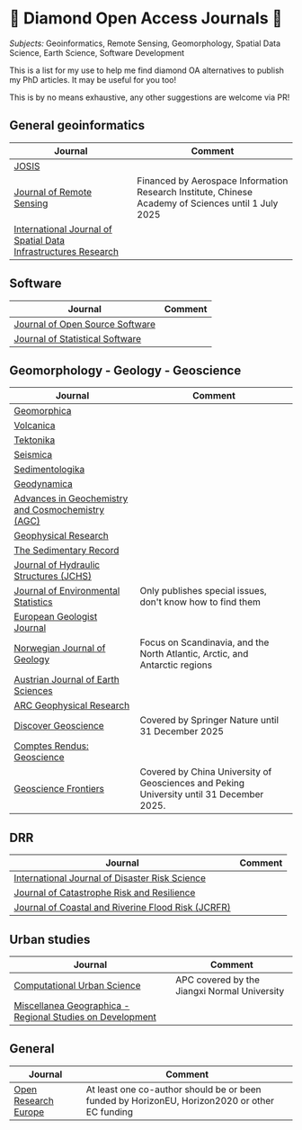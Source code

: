 # 💎 Diamond Open Access Journals 💎 

*Subjects:* Geoinformatics, Remote Sensing, Geomorphology, Spatial Data Science, Earth Science, Software Development

This is a list for my use to help me find diamond OA alternatives to publish my PhD articles.
It may be useful for you too!

This is by no means exhaustive, any other suggestions are welcome via PR!

## General geoinformatics 

| **Journal**                                                                                | **Comment**                                                                                          |
|--------------------------------------------------------------------------------------------|------------------------------------------------------------------------------------------------------|
| [JOSIS](https://josis.org/index.php/josis/index)                                           |                                                                                                      |
| [Journal of Remote Sensing](https://spj.science.org/journal/remotesensing)                 | Financed by  Aerospace Information Research Institute, Chinese Academy of Sciences until 1 July 2025 |
| [International Journal of Spatial Data Infrastructures Research](https://ijsdir.sadl.kuleuven.be/index.php/ijsdir/index) |                                                                        |

## Software

| **Journal**                                                                                | **Comment**                                                                                          |
|--------------------------------------------------------------------------------------------|------------------------------------------------------------------------------------------------------|
| [Journal of Open Source Software](https://joss.theoj.org/)                                 |                                                                                                      |
| [Journal of Statistical Software](https://www.jstatsoft.org/index)                         |                                                                                                      |

## Geomorphology - Geology - Geoscience

| **Journal**                                                                                | **Comment**                                                                                          |
|--------------------------------------------------------------------------------------------|------------------------------------------------------------------------------------------------------|
| [Geomorphica](https://sites.google.com/view/geomorphica)                                   |                                                                                                      |
| [Volcanica](https://www.jvolcanica.org/ojs/index.php/volcanica)                            |                                                                                                      |
| [Tektonika](https://tektonika.online/index.php/home)                                       |                                                                                                      |
| [Seismica](https://seismica.library.mcgill.ca/index)                                       |                                                                                                      |
| [Sedimentologika](https://oap.unige.ch/journals/sdk/)                                      |                                                                                                      |
| [Geodynamica](https://www.geodynamica.org/)                                                |                                                                                                      |
| [Advances in Geochemistry and Cosmochemistry (AGC)](https://www.agcj.org/)                 |                                                                                                      |
| [Geophysical Research](https://janeway.uncpress.org/ARC-GR/)                               |                                                                                                      |
| [The Sedimentary Record](https://thesedimentaryrecord.scholasticahq.com/)                  |                                                                                                      |
| [Journal of Hydraulic Structures (JCHS)](https://journals.open.tudelft.nl/jchs)            |                                                                                                      |
| [Journal of Environmental Statistics](http://www.jenvstat.org/)                            | Only publishes special issues, don't know how to find them                                           |
| [European Geologist Journal](https://eurogeologists.eu/journal/)                           |                                                                                                      |
| [Norwegian Journal of Geology](https://njg.geologi.no/)                                    | Focus on Scandinavia, and the North Atlantic, Arctic, and Antarctic regions                          |
| [Austrian Journal of Earth Sciences](https://www.ajes.at/)                                 |                                                                                                      |
| [ARC Geophysical Research](https://janeway.uncpress.org/ARC-GR/)                           |                                                                                                      |
| [Discover Geoscience](https://link.springer.com/journal/44288/)                            | Covered by Springer Nature until 31 December 2025                                                    |
| [Comptes Rendus: Geoscience](https://comptes-rendus.academie-sciences.fr/geoscience/)      |                                                                                                      |
| [Geoscience Frontiers](https://www.sciencedirect.com/journal/geoscience-frontiers)         | Covered by China University of Geosciences and Peking University until 31 December 2025.             |

## DRR

| **Journal**                                                                                | **Comment**                                                                                          |
|--------------------------------------------------------------------------------------------|------------------------------------------------------------------------------------------------------|
| [International Journal of Disaster Risk Science](https://link.springer.com/journal/13753/) |                                                                                                      |
| [Journal of Catastrophe Risk and Resilience](https://journalofcrr.com/research/)           |                                                                                                      |
| [Journal of Coastal and Riverine Flood Risk (JCRFR)](https://journals.open.tudelft.nl/jcrfr) |                                                                                                    |

## Urban studies

| **Journal**                                                                                | **Comment**                                                                                          |
|--------------------------------------------------------------------------------------------|------------------------------------------------------------------------------------------------------|
| [Computational Urban Science](https://link.springer.com/journal/43762/)                    |  APC covered by the Jiangxi Normal University                                                        |
| [Miscellanea Geographica - Regional Studies on Development](https://sciendo.com/journal/MGRSD) |                                                                                                  |

## General

| **Journal**                                                                                | **Comment**                                                                                          |
|--------------------------------------------------------------------------------------------|------------------------------------------------------------------------------------------------------|
| [Open Research Europe](https://open-research-europe.ec.europa.eu/)                         | At least one co-author should be or been funded by HorizonEU, Horizon2020 or other EC funding        |
